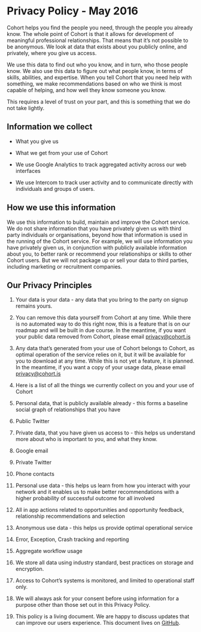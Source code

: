 # Privacy Policy - May 2016

Cohort helps you find the people you need, through the people you already know. The whole point of Cohort is that it allows for development of meaningful professional relationships. That means that it’s not possible to be anonymous. We look at data that exists about you publicly online, and privately, where you give us access.

We use this data to find out who you know, and in turn, who those people know. We also use this data to figure out what people know, in terms of skills, abilities, and expertise. When you tell Cohort that you need help with something, we make recommendations based on who we think is most capable of helping, and how well they know someone you know.

This requires a level of trust on your part, and this is something that we do not take lightly.

## Information we collect

*   What you give us
*   What we get from your use of Cohort

*   We use Google Analytics to track aggregated activity across our web interfaces
*   We use Intercom to track user activity and to communicate directly with individuals and groups of users.

## How we use this information

We use this information to build, maintain and improve the Cohort service. We do not share information that you have privately given us with third party individuals or organisations, beyond how that information is used in the running of the Cohort service. For example, we will use information you have privately given us, in conjunction with publicly available information about you, to better rank or recommend your relationships or skills to other Cohort users. But we will not package up or sell your data to third parties, including marketing or recruitment companies.

## Our Privacy Principles

1.  Your data is your data - any data that you bring to the party on signup remains yours.
2.  You can remove this data yourself from Cohort at any time. While there is no automated way to do this right now, this is a feature that is on our roadmap and will be built in due course. In the meantime, if you want your public data removed from Cohort, please email [privacy@cohort.is](mailto:privacy@cohort.is)
3.  Any data that’s generated from your use of Cohort belongs to Cohort, as optimal operation of the service relies on it, but it will be available for you to download at any time. While this is not yet a feature, it is planned. In the meantime, if you want a copy of your usage data, please email [privacy@cohort.is](mailto:privacy@cohort.is)
4.  Here is a list of all the things we currently collect on you and your use of Cohort

1.  Personal data, that is publicly available already - this forms a baseline social graph of relationships that you have

1.  Public Twitter

1.  Private data, that you have given us access to - this helps us understand more about who is important to you, and what they know.

1.  Google email
2.  Private Twitter
3.  Phone contacts

1.  Personal use data - this helps us learn from how you interact with your network and it enables us to make better recommendations with a higher probability of successful outcome for all involved

1.  All in app actions related to opportunities and opportunity feedback, relationship recommendations and selection

1.  Anonymous use data - this helps us provide optimal operational service

1.  Error, Exception, Crash tracking and reporting
2.  Aggregate workflow usage

9.  We store all data using industry standard, best practices on storage and encryption.
10.  Access to Cohort’s systems is monitored, and limited to operational staff only.
11.  We will always ask for your consent before using information for a purpose other than those set out in this Privacy Policy.
12.  This policy is a living document. We are happy to discuss updates that can improve our users experience. This document lives on [GitHub](https://github.com/CohortHQ/PrivacyPolicy).
